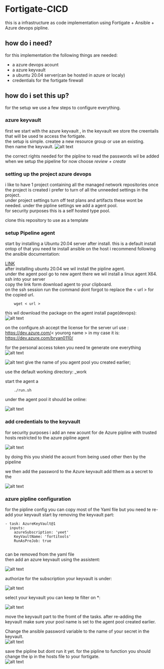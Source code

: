 # Fortigate-CICD
this is a infrastructure as code implementation using Fortigate + Ansible + Azure devops pipline.
## how do i need?
for this implementation the following things are needed:

- a azure devops acount 
- a azure keyvault
- a ubuntu 20.04 server(can be hosted in azure or localy)
- credentials for the fortigate firewall

## how do i set this up?
for the setup we use a few steps to configure everything.


### azure keyvault 
first we start with the azure keyvault , in the keyvault we store the creentails that will be used te access the fortigate.  
the setup is simple. createe a new resource group or use an existing.  
then name the keyvault.
![alt text](https://github.com/bryanster/Fortigate-CICD/blob/main/docs/Pictures/keyvault1.png)

  
the correct rights needed for the pipline to read the passwords wil be added when we setup the pipeline
for now choose *review + create*

### setting up the project azure devops
i like to have 1 project containing all the managed network repositories
once the project is created i prefer to turn of all the unneeded settings in the project.   
under project settings turn off test plans and artifacts these wont be needed.
under the pipline settings we add a agent pool.  
for security purposes this is a self hosted type pool.  

clone this repository to use as a template

### setup Pipeline agent
start by installing a Ubuntu 20.04 server after install.
this is a default install ontop of that you need te install ansible on the host i recommend following the ansible documentation:

[LINK](https://docs.ansible.com/ansible/latest/installation_guide/intro_installation.html#installing-ansible-on-ubuntu)  
after installing ubuntu 20.04 we wil install the pipline agent.  
under the agent pool go to new agent there we wil install a linux agent X64.     
ssh into your server  
copy the link form download agent to your clipboard.  
on the ssh session run the command dont forgot to replace the < url > for the copied url.

        wget < url >

this wil download the package on the agent install page(devops):  
![alt text](https://github.com/bryanster/Fortigate-CICD/blob/main/docs/Pictures/newagent.png)

on the configure.sh
accept the license
for the server url use : https://dev.azure.com/< yourorg name >
in my case it is: https://dev.azure.com/bryan0110/

for the personal access token you need te generate one everything
![alt text](https://github.com/bryanster/Fortigate-CICD/blob/main/docs/Pictures/pat.png)

![alt text](https://github.com/bryanster/Fortigate-CICD/blob/main/docs/Pictures/agent.png)
give the name of you agent pool you created earlier;

use the default working directory: _work

start the agent a

        ./run.sh


under the agent pool it should be online:

![alt text](https://github.com/bryanster/Fortigate-CICD/blob/main/docs/Pictures/agentpool.png)


### add credentials to the keyvault
for security purposes i add an new acount for de Azure pipline with trusted hosts restricted to the azure pipline agent


![alt text](https://github.com/bryanster/Fortigate-CICD/blob/main/docs/Pictures/fgtuser.png)

by doing this you shield the acount from being used other then by the pipeline

we then add the password to the Azure keyvault add tthem as a secret to the

![alt text](https://github.com/bryanster/Fortigate-CICD/blob/main/docs/Pictures/secret.png)

### azure pipline configuration
for the pipline config you can copy most of the Yaml file but you need te re-add your keyvault start by removing the keyvault part:

```
- task: AzureKeyVault@1
  inputs:
    azureSubscription: 'yeet'
    KeyVaultName: 'fortitools'
    RunAsPreJob: true
    
```
can be removed from the yaml file  
then add an azure keyvault using the assistent:  

![alt text](https://github.com/bryanster/Fortigate-CICD/blob/main/docs/Pictures/pipline1.png)

authorize for the subscription your keyvault is under:  

![alt text](https://github.com/bryanster/Fortigate-CICD/blob/main/docs/Pictures/pipline2.png)

select your keyvault you can keep te filter on *:


![alt text](https://github.com/bryanster/Fortigate-CICD/blob/main/docs/Pictures/pipline3.png)

move the keyvault part to the fromt of the tasks.
after re-adding the keyvault make sure your pool name is set to the agent pool created earlier.

Change the ansible password variable to the name of your secret in the keyvault.  
![alt text](https://github.com/bryanster/Fortigate-CICD/blob/main/docs/Pictures/pipline4.png)  

save the pipline but dont run it yet.
for the pipline to function you should change the ip in the hosts file to your fortigate.   
![alt text](https://github.com/bryanster/Fortigate-CICD/blob/main/docs/Pictures/host.png)
